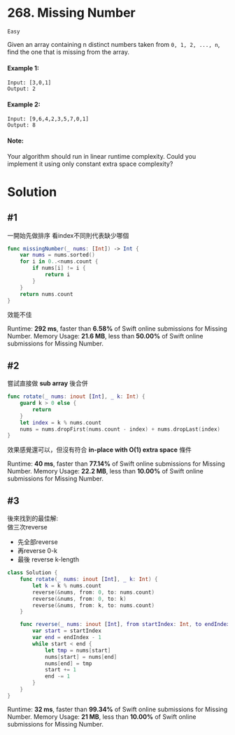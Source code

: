# 268. Missing Number

`Easy`

Given an array containing n distinct numbers taken from `0, 1, 2, ..., n`, find the one that is missing from the array.

#### Example 1:

```
Input: [3,0,1]
Output: 2
```

#### Example 2:

```
Input: [9,6,4,2,3,5,7,0,1]
Output: 8
```

#### Note:
Your algorithm should run in linear runtime complexity. Could you implement it using only constant extra space complexity?

# Solution

## #1

一開始先做排序
看index不同則代表缺少哪個

```swift
func missingNumber(_ nums: [Int]) -> Int {
    var nums = nums.sorted()
    for i in 0..<nums.count {
        if nums[i] != i {
            return i
        }
    }
    return nums.count
}
```

效能不佳

Runtime: **292 ms**, faster than **6.58%** of Swift online submissions for Missing Number.
Memory Usage: **21.6 MB**, less than **50.00%** of Swift online submissions for Missing Number.

## #2

嘗試直接做 **sub array** 後合併

```swift
func rotate(_ nums: inout [Int], _ k: Int) {
    guard k > 0 else {
        return
    }
    let index = k % nums.count
    nums = nums.dropFirst(nums.count - index) + nums.dropLast(index)
}
```

效果感覺還可以，但沒有符合 **in-place with O(1) extra space** 條件

Runtime: **40 ms**, faster than **77.14%** of Swift online submissions for Missing Number.
Memory Usage: **22.2 MB**, less than **10.00%** of Swift online submissions for Missing Number.

## #3

後來找到的最佳解:  
做三次reverse
* 先全部reverse
* 再reverse 0-k
* 最後 reverse k-length


```swift
class Solution {
    func rotate(_ nums: inout [Int], _ k: Int) {
        let k = k % nums.count
        reverse(&nums, from: 0, to: nums.count)
        reverse(&nums, from: 0, to: k)
        reverse(&nums, from: k, to: nums.count)
    }

    func reverse(_ nums: inout [Int], from startIndex: Int, to endIndex: Int) {
        var start = startIndex
        var end = endIndex - 1
        while start < end {
            let tmp = nums[start]
            nums[start] = nums[end]
            nums[end] = tmp
            start += 1
            end -= 1
        }
    }
}
```

Runtime: **32 ms**, faster than **99.34%** of Swift online submissions for Missing Number.
Memory Usage: **21 MB**, less than **10.00%** of Swift online submissions for Missing Number.
